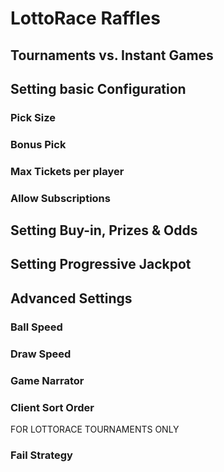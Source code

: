 <!-- TITLE: Lottorace -->
<!-- SUBTITLE: A quick summary of Lottorace -->

# LottoRace Raffles

## Tournaments vs. Instant Games

## Setting basic Configuration

### Pick Size 
### Bonus Pick 
### Max Tickets per player
### Allow Subscriptions






## Setting Buy-in, Prizes & Odds

## Setting Progressive Jackpot



## Advanced Settings

### Ball Speed
### Draw Speed
### Game Narrator
### Client Sort Order

FOR LOTTORACE TOURNAMENTS ONLY
### Fail Strategy 

